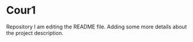 # Cour1
Repository
I am editing the README file. Adding some more details about the project description.
